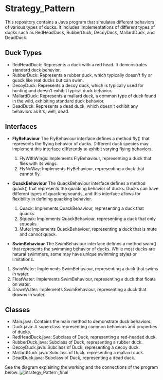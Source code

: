 # Strategy_Pattern

This repository contains a Java program that simulates different behaviors of various types of ducks. It includes implementations of different types of ducks such as RedHeadDuck, RubberDuck, DecoyDuck, MallardDuck, and DeadDuck.

## Duck Types
* RedHeadDuck: Represents a duck with a red head. It demonstrates standard duck behavior.
* RubberDuck: Represents a rubber duck, which typically doesn't fly or quack like real ducks but can swim.
* DecoyDuck: Represents a decoy duck, which is typically used for hunting and doesn't exhibit typical duck behavior.
* MallardDuck: Represents a mallard duck, a common type of duck found in the wild, exhibiting standard duck behavior.
* DeadDuck: Represents a dead duck, which doesn't exhibit any behaviors as it's, well, dead.

## Interfaces
  * **FlyBehaviour**
    The FlyBehaviour interface defines a method fly() that represents the flying behavior of ducks. Different duck species may implement this interface differently to exhibit varying flying behaviors.
    
    1. FlyWithWings: Implements FlyBehaviour, representing a duck that flies with its wings.
    2. FlyNoWay: Implements FlyBehaviour, representing a duck that cannot fly.
    
  * **QuackBehaviour**
    The QuackBehaviour interface defines a method quack() that represents the quacking behavior of ducks. Ducks can have different types of quacking sounds, and this interface allows for flexibility in defining quacking behavior.
    
    1. Quack: Implements QuackBehaviour, representing a duck that quacks.
    2. Squeak: Implements QuackBehaviour, representing a duck that only squeaks.
    3. Mute: Implements QuackBehaviour, representing a duck that is mute and cannot quack.

  * **SwimBehaviour**
   The SwimBehaviour interface defines a method swim() that represents the swimming behavior of ducks. While most ducks are natural swimmers, some may have unique swimming styles or limitations.
   
   1. SwimWater: Implements SwimBehaviour, representing a duck that swims in water.
   2. FloatWater: Implements SwimBehaviour, representing a duck that floats on water.
   3. DrownWater: Implements SwimBehaviour, representing a duck that drowns in water.

## Classes
* Main.java: Contains the main method to demonstrate duck behaviors.
* Duck.java: A superclass representing common behaviors and properties of ducks.
* RedHeadDuck.java: Subclass of Duck, representing a red-headed duck.
* RubberDuck.java: Subclass of Duck, representing a rubber duck.
* DecoyDuck.java: Subclass of Duck, representing a decoy duck.
* MallardDuck.java: Subclass of Duck, representing a mallard duck.
* DeadDuck.java: Subclass of Duck, representing a dead duck.

See the diagram explaining the working and the connections of the program below:
![Strategy_Pattern_final](https://github.com/RichaGupta1901/Strategy_Pattern/assets/114852296/fce2298f-e93d-4925-a092-4cb7451eef2a)
